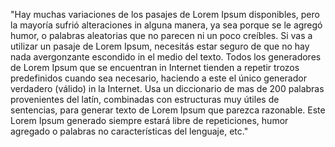"Hay muchas variaciones de los pasajes de Lorem Ipsum disponibles, pero la mayoría sufrió alteraciones 
in alguna manera, ya sea porque se le agregó humor, o palabras aleatorias que no parecen ni un poco 
creíbles. Si vas a utilizar un pasaje de Lorem Ipsum, necesitás estar seguro de que no hay nada 
avergonzante escondido in el medio del texto. Todos los generadores de Lorem Ipsum que se encuentran in 
Internet tienden a repetir trozos predefinidos cuando sea necesario, haciendo a este el único generador 
verdadero (válido) in la Internet. Usa un diccionario de mas de 200 palabras provenientes del latín, 
combinadas con estructuras muy útiles de sentencias, para generar texto de Lorem Ipsum que parezca 
razonable. Este Lorem Ipsum generado siempre estará libre de repeticiones, humor agregado o palabras no 
características del lenguaje, etc."
